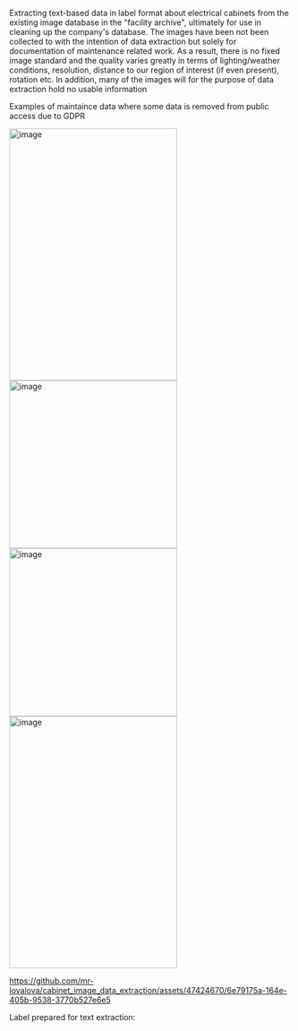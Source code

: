 Extracting text-based data in label format about electrical cabinets from the existing image database in the "facility archive", ultimately for use in cleaning up the company's database. The images have been not been collected to with the intention of data extraction but solely for documentation of maintenance related work. As a result, there is no fixed image standard and the quality varies greatly in terms of lighting/weather conditions, resolution, distance to our region of interest (if even present), rotation etc. In addition, many of the images will for the purpose of data extraction hold no usable information

Examples of maintaince data where some data is removed from public access due to GDPR

<div class="image-container">
    <img src="https://github.com/mr-lovalova/cabinet_image_data_extraction/assets/47424670/3db0f412-63af-48d9-be5c-0751c8279d3b" alt="image" width="300" height="450">
    <img src="https://github.com/mr-lovalova/cabinet_image_data_extraction/assets/47424670/474839d6-0fb0-457c-b376-4e787f7237d0" alt="image" width="300" height="300">
</div>

<div class="image-container">
    <img src="https://github.com/mr-lovalova/cabinet_image_data_extraction/assets/47424670/474839d6-0fb0-457c-b376-4e787f7237d0" alt="image" width="300" height="300">
</div>


<div class="image-container">
    <img src="https://github.com/mr-lovalova/cabinet_image_data_extraction/assets/47424670/0249849a-7882-4bc4-99c2-f2a95d79b504" alt="image" width="300" height="450">
</div>


https://github.com/mr-lovalova/cabinet_image_data_extraction/assets/47424670/6e79175a-164e-405b-9538-3770b527e6e5


Label prepared for text extraction:

<style>
    .image-container {
        display: inline-block;
        margin-right: 10px; /* Adjust margin as needed */
    }
</style>
